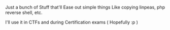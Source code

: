 Just a bunch of Stuff that'll Ease out simple things Like copying linpeas, php reverse shell, etc.

I'll use it in CTFs and during Certification exams ( Hopefully :p )